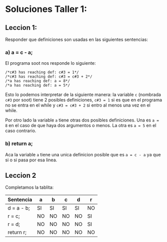 # Soluciones Taller 1:


## Leccion 1:

Responder que definiciones son usadas en las siguientes sentencias:


### a) a = c - a; 

El programa soot nos responde lo siguiente:
```
/*c#3 has reaching def: c#3 = 1*/
/*c#3 has reaching def: c#3 = c#3 + 2*/
/*a has reaching def: a = 8*/
/*a has reaching def: a = 5*/
```

Esto lo podemos interpretar de la siguiente manera:
la variable `c` (nombrada `c#3` por soot) tiene 2 posibles definiciones, `c#3 = 1` si es que en el programa no se entra en el while y `c#3 = c#3 + 2` si entro al menos una vez en el while. 

Por otro lado la variable `a` tiene otras dos posibles definiciones. Una es `a = 8` en el caso de que haya  dos argumentos o menos. La otra es `a = 5` en el caso contrario.

### b) return a;

Aca la variable `a` tiene una unica definicion posible que es `a = c - a` ya que si o si pasa por esa linea.


## Leccion 2

Completamos la tablita:

|Sentencia  | a | b | c | d | r |
|-          |-  |-  |-  |-  |-  |
|d = a - b; |SI |SI |SI |SI |NO |
|r = c;     |NO |NO |NO |NO |SI |
|r = d;     |NO |NO |NO |NO |SI |
|return r;  |NO |NO |NO |NO |NO |